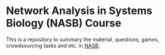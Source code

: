 Network Analysis in Systems Biology (NASB) Course
===========

This is a repository to summary the material, questions, games, crowdsourcing tasks and etc. in [NASB](https://class.coursera.org/netsysbio-002/wiki/view?page=syllabus).
